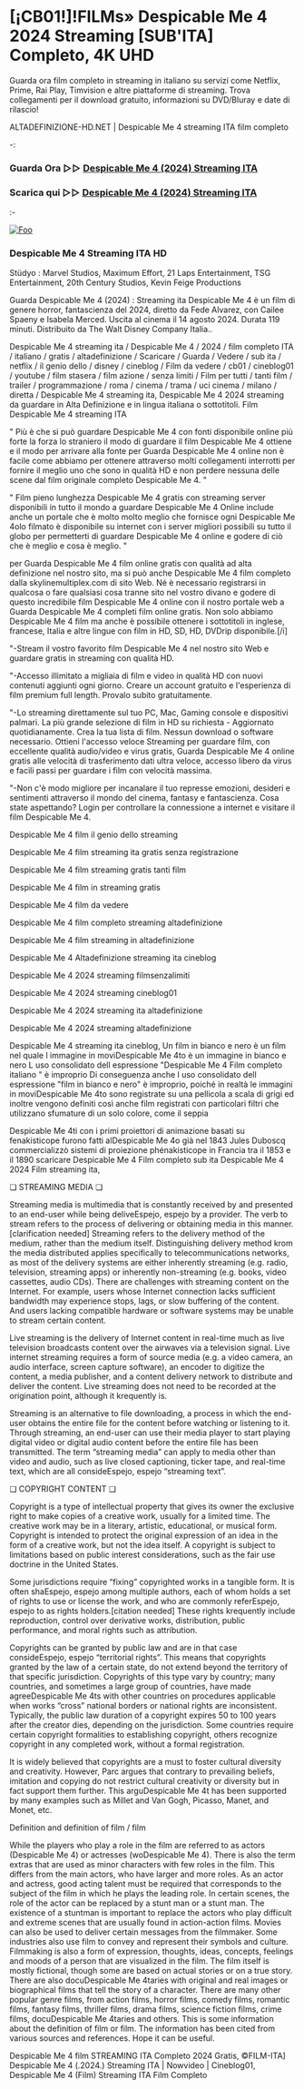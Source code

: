 # [¡CB01!]!FILMs» Despicable Me 4 2024 Streaming [SUB'ITA] Completo, 4K UHD

Guarda ora film completo in streaming in italiano su servizi come Netflix, Prime, Rai Play, Timvision e altre piattaforme di streaming. Trova collegamenti per il download gratuito, informazioni su DVD/Bluray e date di rilascio!

ALTADEFINIZIONE-HD.NET | Despicable Me 4 streaming ITA film completo

-:

### Guarda Ora ▷▷ [Despicable Me 4 (2024) Streaming ITA](https://www.megavids.online/it/movie/519182/despicable-me-4?gisel)

### Scarica qui ▷▷ [Despicable Me 4 (2024) Streaming ITA](https://www.megavids.online/it/movie/519182/despicable-me-4?gisel)

:-

[![Foo](https://camo.githubusercontent.com/917e6ed5c302499242165dcc02bdbce85c075fd21b35918eb9c0b771855261b8/68747470733a2f2f7374617469632e7769787374617469632e636f6d2f6d656469612f6232343966395f61646163386637306662336634356238383639313639366337376465313866337e6d76322e676966)](https://www.megavids.online/it/movie/519182/despicable-me-4?gisel)


### Despicable Me 4 Streaming ITA HD

Stüdyo : Marvel Studios, Maximum Effort, 21 Laps Entertainment, TSG Entertainment, 20th Century Studios, Kevin Feige Productions

Guarda Despicable Me 4 (2024) : Streaming ita Despicable Me 4 è un film di genere horror, fantascienza del 2024, diretto da Fede Alvarez, con Cailee Spaeny e Isabela Merced. Uscita al cinema il 14 agosto 2024. Durata 119 minuti. Distribuito da The Walt Disney Company Italia..


Despicable Me 4 streaming ita / Despicable Me 4 / 2024 / film completo ITA / italiano / gratis / altadefinizione / Scaricare / Guarda / Vedere / sub ita / netflix / il genio dello / disney / cineblog / Film da vedere / cb01 / cineblog01 / youtube / film stasera / film azione / senza limiti / Film per tutti / tanti film / trailer / programmazione / roma / cinema / trama / uci cinema / milano / diretta / Despicable Me 4 streaming ita, Despicable Me 4 2024 streaming da guardare in Alta Definizione e in lingua italiana o sottotitoli. Film Despicable Me 4 streaming ITA


" Più è che si può guardare Despicable Me 4 con fonti disponibile online più forte la forza lo straniero il modo di guardare il film Despicable Me 4 ottiene e il modo per arrivare alla fonte per Guarda Despicable Me 4 online non è facile come abbiamo per ottenere attraverso molti collegamenti interrotti per fornire il meglio uno che sono in qualità HD e non perdere nessuna delle scene dal film originale completo Despicable Me 4. "


" Film pieno lunghezza Despicable Me 4 gratis con streaming server disponibili in tutto il mondo a guardare Despicable Me 4 Online include anche un portale che è molto molto meglio che fornisce ogni Despicable Me 4olo filmato è disponibile su internet con i server migliori possibili su tutto il globo per permetterti di guardare Despicable Me 4 online e godere di ciò che è meglio e cosa è meglio. "

per Guarda Despicable Me 4 film online gratis con qualità ad alta definizione nel nostro sito, ma si può anche Despicable Me 4 film completo dalla skylinemultiplex.com di sito Web. Né è necessario registrarsi in qualcosa o fare qualsiasi cosa tranne sito nel vostro divano e godere di questo incredibile film Despicable Me 4 online con il nostro portale web a Guarda Despicable Me 4 completi film online gratis. Non solo abbiamo Despicable Me 4 film ma anche è possibile ottenere i sottotitoli in inglese, francese, Italia e altre lingue con film in HD, SD, HD, DVDrip disponibile.[/i]

"-Stream il vostro favorito film Despicable Me 4 nel nostro sito Web e guardare gratis in streaming con qualità HD.

"-Accesso illimitato a migliaia di film e video in qualità HD con nuovi contenuti aggiunti ogni giorno. Creare un account gratuito e l'esperienza di film premium full length. Provalo subito gratuitamente.

"-Lo streaming direttamente sul tuo PC, Mac, Gaming console e dispositivi palmari. La più grande selezione di film in HD su richiesta - Aggiornato quotidianamente. Crea la tua lista di film. Nessun download o software necessario. Ottieni l'accesso veloce Streaming per guardare film, con eccellente qualità audio/video e virus gratis, Guarda Despicable Me 4 online gratis alle velocità di trasferimento dati ultra veloce, accesso libero da virus e facili passi per guardare i film con velocità massima.

"-Non c'è modo migliore per incanalare il tuo represse emozioni, desideri e sentimenti attraverso il mondo del cinema, fantasy e fantascienza. Cosa state aspettando? Login per controllare la connessione a internet e visitare il film Despicable Me 4.


Despicable Me 4 film il genio dello streaming

Despicable Me 4 film streaming ita gratis senza registrazione

Despicable Me 4 film streaming gratis tanti film

Despicable Me 4 film in streaming gratis

Despicable Me 4 film da vedere

Despicable Me 4 film completo streaming altadefinizione

Despicable Me 4 film streaming in altadefinizione

Despicable Me 4 Altadefinizione streaming ita cineblog

Despicable Me 4 2024 streaming filmsenzalimiti

Despicable Me 4 2024 streaming cineblog01

Despicable Me 4 2024 streaming ita altadefinizione

Despicable Me 4 2024 streaming altadefinizione


Despicable Me 4 streaming ita cineblog, Un film in bianco e nero è un film nel quale l immagine in moviDespicable Me 4to è un immagine in bianco e nero L uso consolidato dell espressione "Despicable Me 4 Film completo italiano " è improprio Di conseguenza anche l uso consolidato dell espressione "film in bianco e nero" è improprio, poiché in realtà le immagini in moviDespicable Me 4to sono registrate su una pellicola a scala di grigi ed inoltre vengono definiti così anche film registrati con particolari filtri che utilizzano sfumature di un solo colore, come il seppia


Despicable Me 4ti con i primi proiettori di animazione basati su fenakisticope furono fatti alDespicable Me 4o già nel 1843 Jules Duboscq commercializzò sistemi di proiezione phénakisticope in Francia tra il 1853 e il 1890 scaricare Despicable Me 4 Film completo sub ita Despicable Me 4 2024 Film streaming ita,


❏ STREAMING MEDIA ❏

Streaming media is multimedia that is constantly received by and presented to an end-user while being deliveEspejo, espejo by a provider. The verb to stream refers to the process of delivering or obtaining media in this manner.[clarification needed] Streaming refers to the delivery method of the medium, rather than the medium itself. Distinguishing delivery method krom the media distributed applies specifically to telecommunications networks, as most of the delivery systems are either inherently streaming (e.g. radio, television, streaming apps) or inherently non-streaming (e.g. books, video cassettes, audio CDs). There are challenges with streaming content on the Internet. For example, users whose Internet connection lacks sufficient bandwidth may experience stops, lags, or slow buffering of the content. And users lacking compatible hardware or software systems may be unable to stream certain content.

Live streaming is the delivery of Internet content in real-time much as live television broadcasts content over the airwaves via a television signal. Live internet streaming requires a form of source media (e.g. a video camera, an audio interface, screen capture software), an encoder to digitize the content, a media publisher, and a content delivery network to distribute and deliver the content. Live streaming does not need to be recorded at the origination point, although it krequently is.

Streaming is an alternative to file downloading, a process in which the end-user obtains the entire file for the content before watching or listening to it. Through streaming, an end-user can use their media player to start playing digital video or digital audio content before the entire file has been transmitted. The term “streaming media” can apply to media other than video and audio, such as live closed captioning, ticker tape, and real-time text, which are all consideEspejo, espejo “streaming text”.


❏ COPYRIGHT CONTENT ❏

Copyright is a type of intellectual property that gives its owner the exclusive right to make copies of a creative work, usually for a limited time. The creative work may be in a literary, artistic, educational, or musical form. Copyright is intended to protect the original expression of an idea in the form of a creative work, but not the idea itself. A copyright is subject to limitations based on public interest considerations, such as the fair use doctrine in the United States.

Some jurisdictions require “fixing” copyrighted works in a tangible form. It is often shaEspejo, espejo among multiple authors, each of whom holds a set of rights to use or license the work, and who are commonly referEspejo, espejo to as rights holders.[citation needed] These rights krequently include reproduction, control over derivative works, distribution, public performance, and moral rights such as attribution.

Copyrights can be granted by public law and are in that case consideEspejo, espejo “territorial rights”. This means that copyrights granted by the law of a certain state, do not extend beyond the territory of that specific jurisdiction. Copyrights of this type vary by country; many countries, and sometimes a large group of countries, have made agreeDespicable Me 4ts with other countries on procedures applicable when works “cross” national borders or national rights are inconsistent. Typically, the public law duration of a copyright expires 50 to 100 years after the creator dies, depending on the jurisdiction. Some countries require certain copyright formalities to establishing copyright, others recognize copyright in any completed work, without a formal registration.

It is widely believed that copyrights are a must to foster cultural diversity and creativity. However, Parc argues that contrary to prevailing beliefs, imitation and copying do not restrict cultural creativity or diversity but in fact support them further. This arguDespicable Me 4t has been supported by many examples such as Millet and Van Gogh, Picasso, Manet, and Monet, etc.

Definition and definition of film / film

While the players who play a role in the film are referred to as actors (Despicable Me 4) or actresses (woDespicable Me 4). There is also the term extras that are used as minor characters with few roles in the film. This differs from the main actors, who have larger and more roles. As an actor and actress, good acting talent must be required that corresponds to the subject of the film in which he plays the leading role. In certain scenes, the role of the actor can be replaced by a stunt man or a stunt man. The existence of a stuntman is important to replace the actors who play difficult and extreme scenes that are usually found in action-action films. Movies can also be used to deliver certain messages from the filmmaker. Some industries also use film to convey and represent their symbols and culture. Filmmaking is also a form of expression, thoughts, ideas, concepts, feelings and moods of a person that are visualized in the film. The film itself is mostly fictional, though some are based on actual stories or on a true story. There are also docuDespicable Me 4taries with original and real images or biographical films that tell the story of a character. There are many other popular genre films, from action films, horror films, comedy films, romantic films, fantasy films, thriller films, drama films, science fiction films, crime films, docuDespicable Me 4taries and others. This is some information about the definition of film or film. The information has been cited from various sources and references. Hope it can be useful.

Despicable Me 4 film STREAMING ITA Completo 2024 Gratis, ©FILM-ITA] Despicable Me 4 (.2024.) Streaming ITA | Nowvideo | Cineblog01, Despicable Me 4 (Film) Streaming ITA Film Completo
